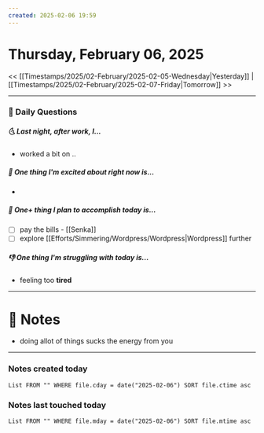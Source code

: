 ```yaml
---
created: 2025-02-06 19:59
---
```

# Thursday, February 06, 2025

<< [[Timestamps/2025/02-February/2025-02-05-Wednesday|Yesterday]] | [[Timestamps/2025/02-February/2025-02-07-Friday|Tomorrow]] >>

---
### 📅 Daily Questions
##### 🌜 Last night, after work, I...
- worked a bit on ..

##### 🙌 One thing I'm excited about right now is...
- 

##### 🚀 One+ thing I plan to accomplish today is...
- [ ] pay the bills - [[Senka]]
- [ ] explore [[Efforts/Simmering/Wordpress/Wordpress|Wordpress]] further

##### 👎 One thing I'm struggling with today is...
- feeling too **tired**

---
# 📝 Notes
- doing allot of things sucks the energy from you 

---
### Notes created today
```dataview
List FROM "" WHERE file.cday = date("2025-02-06") SORT file.ctime asc
```

### Notes last touched today
```dataview
List FROM "" WHERE file.mday = date("2025-02-06") SORT file.mtime asc
```